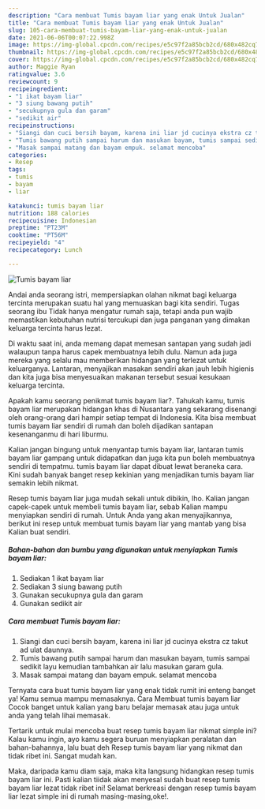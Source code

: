 ```yaml
---
description: "Cara membuat Tumis bayam liar yang enak Untuk Jualan"
title: "Cara membuat Tumis bayam liar yang enak Untuk Jualan"
slug: 105-cara-membuat-tumis-bayam-liar-yang-enak-untuk-jualan
date: 2021-06-06T00:07:22.998Z
image: https://img-global.cpcdn.com/recipes/e5c97f2a85bcb2cd/680x482cq70/tumis-bayam-liar-foto-resep-utama.jpg
thumbnail: https://img-global.cpcdn.com/recipes/e5c97f2a85bcb2cd/680x482cq70/tumis-bayam-liar-foto-resep-utama.jpg
cover: https://img-global.cpcdn.com/recipes/e5c97f2a85bcb2cd/680x482cq70/tumis-bayam-liar-foto-resep-utama.jpg
author: Maggie Ryan
ratingvalue: 3.6
reviewcount: 9
recipeingredient:
- "1 ikat bayam liar"
- "3 siung bawang putih"
- "secukupnya gula dan garam"
- "sedikit air"
recipeinstructions:
- "Siangi dan cuci bersih bayam, karena ini liar jd cucinya ekstra cz takut ad ulat daunnya."
- "Tumis bawang putih sampai harum dan masukan bayam, tumis sampai sedikit layu kemudian tambahkan air lalu masukan garam gula."
- "Masak sampai matang dan bayam empuk. selamat mencoba"
categories:
- Resep
tags:
- tumis
- bayam
- liar

katakunci: tumis bayam liar 
nutrition: 188 calories
recipecuisine: Indonesian
preptime: "PT23M"
cooktime: "PT56M"
recipeyield: "4"
recipecategory: Lunch

---
```



![Tumis bayam liar](https://img-global.cpcdn.com/recipes/e5c97f2a85bcb2cd/680x482cq70/tumis-bayam-liar-foto-resep-utama.jpg)

Andai anda seorang istri, mempersiapkan olahan nikmat bagi keluarga tercinta merupakan suatu hal yang memuaskan bagi kita sendiri. Tugas seorang ibu Tidak hanya mengatur rumah saja, tetapi anda pun wajib memastikan kebutuhan nutrisi tercukupi dan juga panganan yang dimakan keluarga tercinta harus lezat.

Di waktu  saat ini, anda memang dapat memesan santapan yang sudah jadi walaupun tanpa harus capek membuatnya lebih dulu. Namun ada juga mereka yang selalu mau memberikan hidangan yang terlezat untuk keluarganya. Lantaran, menyajikan masakan sendiri akan jauh lebih higienis dan kita juga bisa menyesuaikan makanan tersebut sesuai kesukaan keluarga tercinta. 



Apakah kamu seorang penikmat tumis bayam liar?. Tahukah kamu, tumis bayam liar merupakan hidangan khas di Nusantara yang sekarang disenangi oleh orang-orang dari hampir setiap tempat di Indonesia. Kita bisa membuat tumis bayam liar sendiri di rumah dan boleh dijadikan santapan kesenanganmu di hari liburmu.

Kalian jangan bingung untuk menyantap tumis bayam liar, lantaran tumis bayam liar gampang untuk didapatkan dan juga kita pun boleh membuatnya sendiri di tempatmu. tumis bayam liar dapat dibuat lewat beraneka cara. Kini sudah banyak banget resep kekinian yang menjadikan tumis bayam liar semakin lebih nikmat.

Resep tumis bayam liar juga mudah sekali untuk dibikin, lho. Kalian jangan capek-capek untuk membeli tumis bayam liar, sebab Kalian mampu menyiapkan sendiri di rumah. Untuk Anda yang akan menyajikannya, berikut ini resep untuk membuat tumis bayam liar yang mantab yang bisa Kalian buat sendiri.

<!--inarticleads1-->

##### Bahan-bahan dan bumbu yang digunakan untuk menyiapkan Tumis bayam liar:

1. Sediakan 1 ikat bayam liar
1. Sediakan 3 siung bawang putih
1. Gunakan secukupnya gula dan garam
1. Gunakan sedikit air




<!--inarticleads2-->

##### Cara membuat Tumis bayam liar:

1. Siangi dan cuci bersih bayam, karena ini liar jd cucinya ekstra cz takut ad ulat daunnya.
1. Tumis bawang putih sampai harum dan masukan bayam, tumis sampai sedikit layu kemudian tambahkan air lalu masukan garam gula.
1. Masak sampai matang dan bayam empuk. selamat mencoba




Ternyata cara buat tumis bayam liar yang enak tidak rumit ini enteng banget ya! Kamu semua mampu memasaknya. Cara Membuat tumis bayam liar Cocok banget untuk kalian yang baru belajar memasak atau juga untuk anda yang telah lihai memasak.

Tertarik untuk mulai mencoba buat resep tumis bayam liar nikmat simple ini? Kalau kamu ingin, ayo kamu segera buruan menyiapkan peralatan dan bahan-bahannya, lalu buat deh Resep tumis bayam liar yang nikmat dan tidak ribet ini. Sangat mudah kan. 

Maka, daripada kamu diam saja, maka kita langsung hidangkan resep tumis bayam liar ini. Pasti kalian tiidak akan menyesal sudah buat resep tumis bayam liar lezat tidak ribet ini! Selamat berkreasi dengan resep tumis bayam liar lezat simple ini di rumah masing-masing,oke!.

